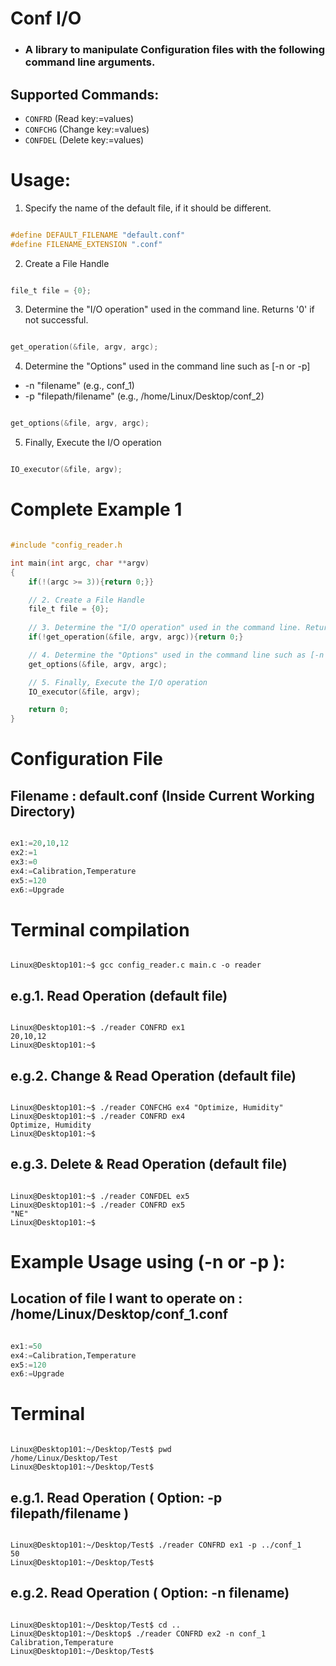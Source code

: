 # Conf I/O
* ### A library to manipulate Configuration files with the following command line arguments.

## Supported Commands:
* `CONFRD`  (Read key:=values)
* `CONFCHG` (Change key:=values)
* `CONFDEL` (Delete key:=values)

# Usage:

1. Specify the name of the default file, if it should be different.
````c

#define DEFAULT_FILENAME "default.conf"
#define FILENAME_EXTENSION ".conf"
````
2. Create a File Handle
````c

file_t file = {0};
````
3. Determine the "I/O operation" used in the command line. Returns '0' if not successful.
````c

get_operation(&file, argv, argc);
````
4. Determine the "Options" used in the command line such as [-n or -p]
* -n  "filename" (e.g., conf_1) 
* -p  "filepath/filename" (e.g., /home/Linux/Desktop/conf_2)
````c

get_options(&file, argv, argc);
````
5. Finally, Execute the I/O operation
````c

IO_executor(&file, argv);
````

# Complete Example 1
````c

#include "config_reader.h

int main(int argc, char **argv)
{
    if(!(argc >= 3)){return 0;}}

    // 2. Create a File Handle
    file_t file = {0};
    
    // 3. Determine the "I/O operation" used in the command line. Returns '0' if not successful.
    if(!get_operation(&file, argv, argc)){return 0;}

    // 4. Determine the "Options" used in the command line such as [-n or -p]
    get_options(&file, argv, argc);

    // 5. Finally, Execute the I/O operation
    IO_executor(&file, argv);

    return 0;
}

````
# Configuration File
## Filename : default.conf (Inside Current Working Directory)
````jl

ex1:=20,10,12
ex2:=1
ex3:=0
ex4:=Calibration,Temperature
ex5:=120
ex6:=Upgrade
````
# Terminal compilation
````shell

Linux@Desktop101:~$ gcc config_reader.c main.c -o reader

````
## e.g.1. Read Operation (default file)
````shell

Linux@Desktop101:~$ ./reader CONFRD ex1
20,10,12
Linux@Desktop101:~$
````
## e.g.2. Change & Read Operation (default file)
````shell

Linux@Desktop101:~$ ./reader CONFCHG ex4 "Optimize, Humidity"
Linux@Desktop101:~$ ./reader CONFRD ex4
Optimize, Humidity
Linux@Desktop101:~$
````
## e.g.3. Delete & Read Operation (default file)
````shell

Linux@Desktop101:~$ ./reader CONFDEL ex5
Linux@Desktop101:~$ ./reader CONFRD ex5
"NE"
Linux@Desktop101:~$
````
# Example Usage using (-n or -p ):

## Location of file I want to operate on : /home/Linux/Desktop/conf_1.conf
````jl

ex1:=50
ex4:=Calibration,Temperature
ex5:=120
ex6:=Upgrade
````
# Terminal
````shell

Linux@Desktop101:~/Desktop/Test$ pwd
/home/Linux/Desktop/Test
Linux@Desktop101:~/Desktop/Test$
````

## e.g.1. Read Operation ( Option: -p filepath/filename )
````shell

Linux@Desktop101:~/Desktop/Test$ ./reader CONFRD ex1 -p ../conf_1
50
Linux@Desktop101:~/Desktop/Test$
````

## e.g.2. Read Operation ( Option: -n filename)
````shell

Linux@Desktop101:~/Desktop/Test$ cd .. 
Linux@Desktop101:~/Desktop$ ./reader CONFRD ex2 -n conf_1
Calibration,Temperature
Linux@Desktop101:~/Desktop/Test$
````
